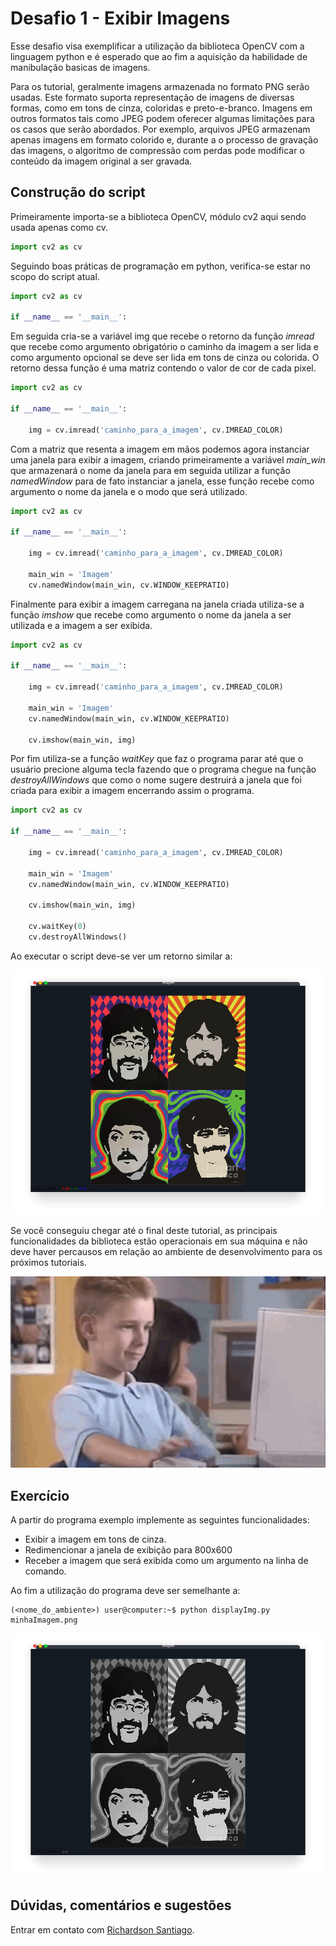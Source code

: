 # Desafio 1 - Exibir Imagens

Esse desafio visa exemplificar a utilização da biblioteca OpenCV com a linguagem python e é esperado que ao fim a aquisição da habilidade de manibulação basicas de imagens.

Para os tutorial, geralmente imagens armazenada no formato PNG serão usadas. Este formato suporta representação de imagens de diversas formas, como em tons de cinza, coloridas e preto-e-branco. Imagens em outros formatos tais como JPEG podem oferecer algumas limitações para os casos que serão abordados. Por exemplo, arquivos JPEG armazenam apenas imagens em formato colorido e, durante a o processo de gravação das imagens, o algoritmo de compressão com perdas pode modificar o conteúdo da imagem original a ser gravada.

## Construção do script

Primeiramente importa-se a biblioteca OpenCV, módulo cv2 aqui sendo usada apenas como cv.

```python
import cv2 as cv
```

Seguindo boas práticas de programação em python, verifica-se estar no scopo do script atual.

```python
import cv2 as cv

if __name__ == '__main__':

```

Em seguida cria-se a variável img que recebe o retorno da função *imread* que recebe como argumento obrigatório o caminho da imagem a ser lida e como argumento opcional se deve ser lida em tons de cinza ou colorida. O retorno dessa função é uma matriz contendo o valor de cor de cada pixel.

```python
import cv2 as cv

if __name__ == '__main__':

    img = cv.imread('caminho_para_a_imagem', cv.IMREAD_COLOR)

```

Com a matriz que resenta a imagem em mãos podemos agora instanciar uma janela para exibir a imagem, criando primeiramente a variável *main_win* que armazenará o nome da janela para em seguida utilizar a função *namedWindow* para de fato instanciar a janela, esse função recebe como argumento o nome da janela e o modo que será utilizado.

```python
import cv2 as cv

if __name__ == '__main__':

    img = cv.imread('caminho_para_a_imagem', cv.IMREAD_COLOR)

    main_win = 'Imagem'
    cv.namedWindow(main_win, cv.WINDOW_KEEPRATIO)

```

Finalmente para exibir a imagem carregana na janela criada utiliza-se a função *imshow* que recebe como argumento o nome da janela a ser utilizada e a imagem a ser exibida.

```python
import cv2 as cv

if __name__ == '__main__':

    img = cv.imread('caminho_para_a_imagem', cv.IMREAD_COLOR)

    main_win = 'Imagem'
    cv.namedWindow(main_win, cv.WINDOW_KEEPRATIO)

    cv.imshow(main_win, img)

```

Por fim utiliza-se a função *waitKey* que faz o programa parar até que o usuário precione alguma tecla fazendo que o programa chegue na função *destroyAllWindows* que como o nome sugere destruirá a janela que foi criada para exibir a imagem encerrando assim o programa.

```python
import cv2 as cv

if __name__ == '__main__':

    img = cv.imread('caminho_para_a_imagem', cv.IMREAD_COLOR)

    main_win = 'Imagem'
    cv.namedWindow(main_win, cv.WINDOW_KEEPRATIO)

    cv.imshow(main_win, img)

    cv.waitKey(0)
    cv.destroyAllWindows()
```

Ao executar o script deve-se ver um retorno similar a:

![exempleOutput](./imgs/desafio1_tutorial.png)

Se você conseguiu chegar até o final deste tutorial, as principais funcionalidades da biblioteca estão operacionais em sua máquina e não deve haver percausos em relação ao ambiente de desenvolvimento para os próximos tutoriais.

![nice](./imgs/youDidIt.gif)

## Exercício

A partir do programa exemplo implemente as seguintes funcionalidades:

* Exibir a imagem em tons de cinza.
* Redimencionar a janela de exibição para 800x600
* Receber a imagem que será exibida como um argumento na linha de comando.

Ao fim a utilização do programa deve ser semelhante a:

```console
(<nome_do_ambiente>) user@computer:~$ python displayImg.py minhaImagem.png
```

![exercicio](./imgs/desafio1_exercicio.png)

## Dúvidas, comentários e sugestões

Entrar em contato com [Richardson Santiago](https://github.com/vanluwin).
